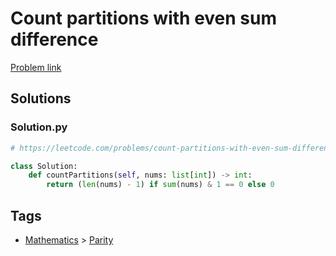 # Count partitions with even sum difference

[Problem link](https://leetcode.com/problems/count-partitions-with-even-sum-difference)

## Solutions


### Solution.py
```py
# https://leetcode.com/problems/count-partitions-with-even-sum-difference

class Solution:
    def countPartitions(self, nums: list[int]) -> int:
        return (len(nums) - 1) if sum(nums) & 1 == 0 else 0
```
## Tags

* [Mathematics](/Collections/mathematics.md#mathematics) > [Parity](/Collections/mathematics.md#parity)
